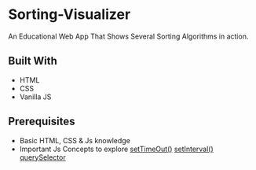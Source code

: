 # Sorting-Visualizer
An Educational Web App That Shows Several Sorting Algorithms in action.


## Built With
- HTML
- CSS
- Vanilla JS

## Prerequisites
* Basic HTML, CSS & Js knowledge
* Important Js Concepts to explore
[setTimeOut()](https://www.w3schools.com/jsref/met_win_settimeout.asp)
[setInterval()](https://www.w3schools.com/jsref/met_win_setinterval.asp)
[querySelector](https://www.w3schools.com/jsref/met_document_queryselector.asp)



